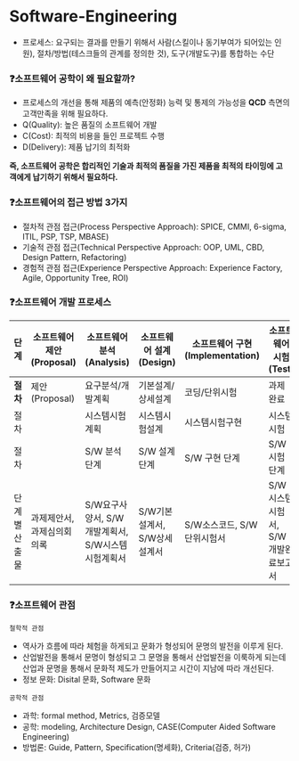 # Software-Engineering

* 프로세스: 요구되는 결과를 만들기 위해서 사람(스킬이나 동기부여가 되어있는 인원), 절차/방법(테스크들의 관계를 정의한 것), 도구(개발도구)를 통합하는 수단

### ❓소프트웨어 공학이 왜 필요할까?
* 프로세스의 개선을 통해 제품의 예측(안정화) 능력 및 통제의 가능성을 **QCD** 측면의 고객만족을 위해 필요하다.
* Q(Quality): 높은 품질의 소프트웨어 개발
* C(Cost): 최적의 비용을 들인 프로젝트 수행
* D(Delivery): 제품 납기의 최적화

**즉, 소프트웨어 공학은 합리적인 기술과 최적의 품질을 가진 제품을 최적의 타이밍에 고객에게 납기하기 위해서 필요하다.**

### ❓소프트웨어의 접근 방법 3가지
* 절차적 관점 접근(Process Perspective Approach): SPICE, CMMI, 6-sigma, ITIL, PSP, TSP, MBASE)
* 기술적 관점 접근(Technical Perspective Approach: OOP, UML, CBD, Design Pattern, Refactoring)
* 경험적 관점 접근(Experience Perspective Approach: Experience Factory, Agile, Opportunity Tree, ROI)

### ❓소프트웨어 개발 프로세스
| 단계|소프트웨어 제안(Proposal)|소프트웨어 분석(Analysis)|소프트웨어 설계(Design)|소프트웨어 구현(Implementation)|소프트웨어 시험(Test)|
|:-----:|-------------------------|-------------------------|-----------------------|-------------------------------|---------------------|
| <b>절차</b>|       제안(Proposal)    |     요구분석/개발계획   |   기본설계/상세설계   |          코딩/단위시험        |       과제 완료     |
| 절차|                         |       시스템시험계획    |     시스템시험설계    |          시스템시험구현       |       시스템시험    |
| 절차|                         |       S/W 분석 단계     |     S/W 설계 단계     |           S/W 구현 단계       |      S/W 시험 단계  |
|단계별 산출물|  과제제안서, 과제심의회의록  |  S/W요구사양서, S/W개발계획서, S/W시스템시험계획서  |  S/W기본설계서, S/W상세설계서  |  S/W소스코드, S/W단위시험서  |  S/W시스템시험서, S/W개발완료보고서|

### ❓소프트웨어 관점
`철학적 관점`
* 역사가 흐름에 따라 체험을 하게되고 문화가 형성되어 문명의 발전을 이루게 된다.
* 산업발전을 통해서 문명이 형성되고 그 문명을 통해서 산업발전을 이룩하게 되는데 산업과 문명을 통해서 문화적 제도가 만들어지고 시간이 지남에 따라 개선된다.
* 정보 문화: Disital 문화, Software 문화

`공학적 관점`
* 과학: formal method, Metrics, 검증모델
* 공학: modeling, Architecture Design, CASE(Computer Aided Software Engineering)
* 방법론: Guide, Pattern, Specification(명세화), Criteria(검증, 허가)



